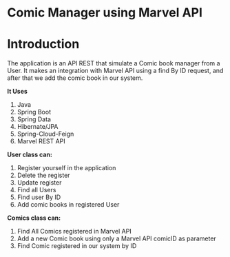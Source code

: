 # Comic Manager using Marvel API 

# Introduction 
The application is an API REST that simulate a Comic book manager from a User.
It makes an integration with Marvel API using a find By ID request, and after that we add the comic book in our system.

**It Uses**

1. Java
2. Spring Boot
3. Spring Data
4. Hibernate/JPA
5. Spring-Cloud-Feign
6. Marvel REST API

**User class can:** 

1. Register yourself in the application
2. Delete the register
3. Update register
4. Find all Users
5. Find user By ID
6. Add comic books in registered User

**Comics class can:**

1. Find All Comics registered in Marvel API
2. Add a new Comic book using only a Marvel API comicID as parameter
3. Find Comic registered in our system by ID

